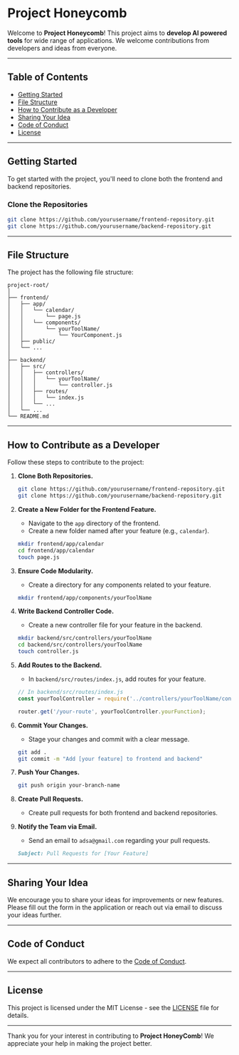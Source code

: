 # Project Honeycomb

Welcome to **Project Honeycomb**! This project aims to **develop AI powered tools** for wide range of applications. We welcome contributions from developers and ideas from everyone.

---

## Table of Contents
- [Getting Started](#getting-started)
- [File Structure](#file-structure)
- [How to Contribute as a Developer](#how-to-contribute-as-a-developer)
- [Sharing Your Idea](#sharing-your-idea)
- [Code of Conduct](#code-of-conduct)
- [License](#license)

---

## Getting Started

To get started with the project, you'll need to clone both the frontend and backend repositories.

### Clone the Repositories
```bash
git clone https://github.com/yourusername/frontend-repository.git
git clone https://github.com/yourusername/backend-repository.git
```

---

## File Structure

The project has the following file structure:

```
project-root/
│
├── frontend/
│   ├── app/
│   │   └── calendar/
│   │       └── page.js
│   │   └── components/
│   │       └── yourToolName/
│   │           └── YourComponent.js
│   ├── public/
│   └── ...
│
├── backend/
│   ├── src/
│   │   ├── controllers/
│   │   │   └── yourToolName/
│   │   │       └── controller.js
│   │   ├── routes/
│   │   │   └── index.js
│   │   └── ...
│   └── ...
└── README.md
```

---

## How to Contribute as a Developer

Follow these steps to contribute to the project:

1. **Clone Both Repositories.**
   ```bash
   git clone https://github.com/yourusername/frontend-repository.git
   git clone https://github.com/yourusername/backend-repository.git
   ```

2. **Create a New Folder for the Frontend Feature.**
   - Navigate to the `app` directory of the frontend.
   - Create a new folder named after your feature (e.g., `calendar`).
   ```bash
   mkdir frontend/app/calendar
   cd frontend/app/calendar
   touch page.js
   ```

3. **Ensure Code Modularity.**
   - Create a directory for any components related to your feature.
   ```bash
   mkdir frontend/app/components/yourToolName
   ```

4. **Write Backend Controller Code.**
   - Create a new controller file for your feature in the backend.
   ```bash
   mkdir backend/src/controllers/yourToolName
   cd backend/src/controllers/yourToolName
   touch controller.js
   ```

5. **Add Routes to the Backend.**
   - In `backend/src/routes/index.js`, add routes for your feature.
   ```javascript
   // In backend/src/routes/index.js
   const yourToolController = require('../controllers/yourToolName/controller');

   router.get('/your-route', yourToolController.yourFunction);
   ```

6. **Commit Your Changes.**
   - Stage your changes and commit with a clear message.
   ```bash
   git add .
   git commit -m "Add [your feature] to frontend and backend"
   ```

7. **Push Your Changes.**
   ```bash
   git push origin your-branch-name
   ```

8. **Create Pull Requests.**
   - Create pull requests for both frontend and backend repositories.

9. **Notify the Team via Email.**
   - Send an email to `adsa@gmail.com` regarding your pull requests.
   ```markdown
   Subject: Pull Requests for [Your Feature]
   ```

---

## Sharing Your Idea

We encourage you to share your ideas for improvements or new features. Please fill out the form in the application or reach out via email to discuss your ideas further.

---

## Code of Conduct

We expect all contributors to adhere to the [Code of Conduct](CODE_OF_CONDUCT.md).

---

## License

This project is licensed under the MIT License - see the [LICENSE](LICENSE) file for details.

---

Thank you for your interest in contributing to **Project HoneyComb**! We appreciate your help in making the project better.
